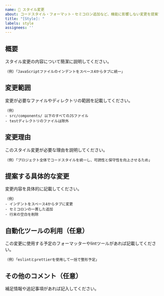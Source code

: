 ```yaml
---
name: 🎨 スタイル変更
about: コードスタイル・フォーマット・セミコロン追加など、機能に影響しない変更を提案するテンプレートです。
title: "[Style]: "
labels: style
assignees: ''
---
```


## 概要

スタイル変更の内容について簡潔に説明してください。

```
（例）「JavaScriptファイルのインデントをスペース4からタブに統一」
``` 

## 変更範囲

変更が必要なファイルやディレクトリの範囲を記載してください。

```
（例）
- src/components/ 以下のすべてのJSファイル
- testディレクトリのファイルは除外
``` 

## 変更理由

このスタイル変更が必要な理由を説明してください。

```
（例）「プロジェクト全体でコードスタイルを統一し、可読性と保守性を向上させるため」
``` 

## 提案する具体的な変更

変更内容を具体的に記載してください。

```
（例）
- インデントをスペース4からタブに変更
- セミコロンの一貫した追加
- 行末の空白を削除
``` 

## 自動化ツールの利用（任意）

この変更に使用する予定のフォーマッターやlintツールがあれば記載してください。

```
（例）「eslintとprettierを使用して一括で整形予定」
``` 

## その他のコメント（任意）

補足情報や追記事項があれば記入してください。

```
